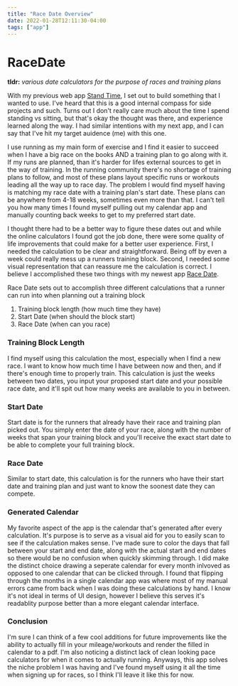 ```yaml
---
title: "Race Date Overview"
date: 2022-01-28T12:11:30-04:00
tags: ["app"]
---
```


# RaceDate

**tldr:** *various date calculators for the purpose of races and training plans*

With my previous web app [Stand Time](https://standtime.app), I set out to build something that I wanted to use.  I've heard that this is a good internal compass for side projects and such.  Turns out I don't really care much about the time I spend standing vs sitting, but that's okay the thought was there, and experience learned along the way.  I had similar intentions with my next app, and I can say that I've hit my target auidence (me) with this one.

I use running as my main form of exercise and I find it easier to succeed when I have a big race on the books AND a training plan to go along with it.  If my runs are planned, than it's harder for lifes external sources to get in the way of training.  In the running community there's no shortage of training plans to follow, and most of these plans layout specific runs or workouts leading all the way up to race day.  The problem I would find myself having is matching my race date with a training plan's start date.  These plans can be anywhere from 4-18 weeks, sometimes even more than that.  I can't tell you how many times I found myself pulling out my calendar app and manually counting back weeks to get to my preferred start date.

I thought there had to be a better way to figure these dates out and while the online calculators I found got the job done, there were some quality of life improvements that could make for a better user experience.  First, I needed the calculation to be clear and straightforward.  Being off by even a week could really mess up a runners training block.  Second, I needed some visual representation that can reassure me the calculation is correct.  I believe I accomplished these two things with my newest app [Race Date](https://racedate.app).

Race Date sets out to accomplish three different calculations that a runner can run into when planning out a training block
1. Training block length (how much time they have)
2. Start Date (when should the block start)
3. Race Date (when can you race)

### Training Block Length
I find myself using this calculation the most, especially when I find a new race.  I want to know how much time I have between now and then, and if there's enough time to properly train.  This calculation is just the weeks between two dates, you input your proposed start date and your possible race date, and it'll spit out how many weeks are available to you in between.

### Start Date
Start date is for the runners that already have their race and training plan picked out.  You simply enter the date of your race, along with the number of weeks that span your training block and you'll receive the exact start date to be able to complete your full training block.

### Race Date
Similar to start date, this calculation is for the runners who have their start date and training plan and just want to know the soonest date they can compete.

### Generated Calendar
My favorite aspect of the app is the calendar that's generated after every calculation.  It's purpose is to serve as a visual aid for you to easily scan to see if the calculation makes sense.  I've made sure to color the days that fall between your start and end date, along with the actual start and end dates so there would be no confusion when quickly skimming through.  I did make the distinct choice drawing a seperate calendar for every month inlvoved as opposed to one calendar that can be clicked through.  I found that flipping through the months in a single calendar app was where most of my manual errors came from back when I was doing these calculations by hand.  I know it's not ideal in terms of UI design, however I believe this serves it's readablity purpose better than a more elegant calendar interface.

### Conclusion
I'm sure I can think of a few cool additions for future improvements like the ability to actually fill in your mileage/workouts and render the filled in calendar to a pdf.  I'm also noticing a distinct lack of clean looking pace calculators for when it comes to actually running.  Anyways, this app solves the niche problem I was having and I've found myself using it all the time when signing up for races, so I think I'll leave it like this for now.